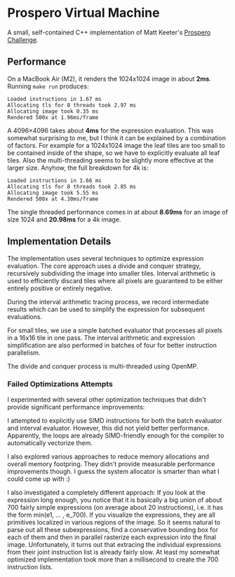 # Prospero Virtual Machine

A small, self-contained C++ implementation of Matt Keeter's [Prospero Challenge](https://www.mattkeeter.com/projects/prospero/). 

## Performance

On a MacBook Air (M2), it renders the 1024x1024 image in about **2ms**. Running `make run` produces:

```
Loaded instructions in 1.67 ms
Allocating tls for 8 threads took 2.97 ms
Allocating image took 0.35 ms
Rendered 500x at 1.96ms/frame
```

A 4096×4096 takes about **4ms** for the expression evaluation. This was somewhat surprising to me, but 
I think it can be explained by a combination of factors. For example for a 1024x1024 image the leaf tiles
are too small to be contained inside of the shape, so we have to explicitly evaluate all leaf tiles. 
Also the multi-threading seems to be slightly more effective at the larger size.
Anyhow, the full breakdown for 4k is:

```
Loaded instructions in 1.66 ms
Allocating tls for 8 threads took 2.85 ms
Allocating image took 5.55 ms
Rendered 500x at 4.30ms/frame
```

The single threaded performance comes in at about **8.69ms** for an image of size 1024 and **20.98ms** for a 4k image.

## Implementation Details

The implementation uses several techniques to optimize expression evaluation. The core approach uses a divide and conquer strategy, recursively subdividing the image into smaller tiles. Interval arithmetic is used to efficiently discard tiles where all pixels are guaranteed to be either entirely positive or entirely negative.

During the interval arithmetic tracing process, we record intermediate results which can be used to simplify the expression for subsequent evaluations.

For small tiles, we use a simple batched evaluator that processes all pixels in a 16x16 tile in one pass. The interval arithmetic and expression simplification are also performed in batches of four for better instruction parallelism.

The divide and conquer process is multi-threaded using OpenMP.

### Failed Optimizations Attempts

I experimented with several other optimization techniques that didn't provide significant performance improvements:

I attempted to explicitly use SIMD instructions for both the batch evaluator and interval evaluator. However, this
did not yield better performance. Apparently, the loops are already SIMD-friendly enough for the compiler to 
automatically vectorize them.

I also explored various approaches to reduce memory allocations and overall memory footpring. 
They didn't provide measurable performance improvements though. I guess the system allocator 
is smarter than what I could come up with :)

I also investigated a completely different approach: If you look at the expression long enough, you notice that it is 
basically a big union of about 700 fairly simple expressions (on average about 20 instructions), i.e. it has 
the form min(e1, ... , e_700). 
If you visualize the expressions, they are all primitives localized in various regions of the image. 
So it seems natural to parse out all these subexpressions, find a conservative bounding box for each of 
them and then in parallel rasterize each expression into the final image.
Unfortunately, it turns out that extracing the individual expressions from their joint instruction list is already
fairly slow. At least my somewhat optimized implementation took more than a millisecond to create the 
700 instruction lists.